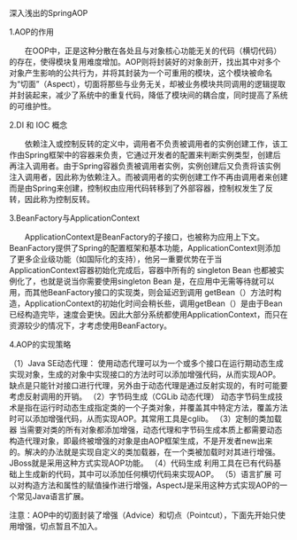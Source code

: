 深入浅出的SpringAOP

1.AOP的作用

　　在OOP中，正是这种分散在各处且与对象核心功能无关的代码（横切代码）的存在，使得模块复用难度增加。AOP则将封装好的对象剖开，找出其中对多个对象产生影响的公共行为，并将其封装为一个可重用的模块，这个模块被命名为“切面”（Aspect），切面将那些与业务无关，却被业务模块共同调用的逻辑提取并封装起来，减少了系统中的重复代码，降低了模块间的耦合度，同时提高了系统的可维护性。

2.DI 和 IOC 概念

　　依赖注入或控制反转的定义中，调用者不负责被调用者的实例创建工作，该工作由Spring框架中的容器来负责，它通过开发者的配置来判断实例类型，创建后再注入调用者。由于Spring容器负责被调用者实例，实例创建后又负责将该实例注入调用者，因此称为依赖注入。而被调用者的实例创建工作不再由调用者来创建而是由Spring来创建，控制权由应用代码转移到了外部容器，控制权发生了反转，因此称为控制反转。

3.BeanFactory与ApplicationContext

　　ApplicationContext是BeanFactory的子接口，也被称为应用上下文。BeanFactory提供了Spring的配置框架和基本功能，ApplicationContext则添加了更多企业级功能（如国际化的支持），他另一重要优势在于当ApplicationContext容器初始化完成后，容器中所有的 singleton Bean 也都被实例化了，也就是说当你需要使用singleton Bean 是，在应用中无需等待就可以用，而其他BeanFactory接口的实现类，则会延迟到调用 getBean（）方法时构造，ApplicationContext的初始化时间会稍长些，调用getBean（）是由于Bean已经构造完毕，速度会更快。因此大部分系统都使用ApplicationContext，而只在资源较少的情况下，才考虑使用BeanFactory。

4.AOP的实现策略

（1）Java SE动态代理：
    使用动态代理可以为一个或多个接口在运行期动态生成实现对象，生成的对象中实现接口的方法时可以添加增强代码，从而实现AOP。缺点是只能针对接口进行代理，另外由于动态代理是通过反射实现的，有时可能要考虑反射调用的开销。
（2）字节码生成（CGLib 动态代理）
    动态字节码生成技术是指在运行时动态生成指定类的一个子类对象，并覆盖其中特定方法，覆盖方法时可以添加增强代码，从而实现AOP。其常用工具是cglib。
（3）定制的类加载器
    当需要对类的所有对象都添加增强，动态代理和字节码生成本质上都需要动态构造代理对象，即最终被增强的对象是由AOP框架生成，不是开发者new出来的。解决的办法就是实现自定义的类加载器，在一个类被加载时对其进行增强。JBoss就是采用这种方式实现AOP功能。
（4）代码生成
    利用工具在已有代码基础上生成新的代码，其中可以添加任何横切代码来实现AOP。
（5）语言扩展
    可以对构造方法和属性的赋值操作进行增强，AspectJ是采用这种方式实现AOP的一个常见Java语言扩展。

 

注意：AOP中的切面封装了增强（Advice）和切点（Pointcut），下面先开始只使用增强，切点暂且不加入。
